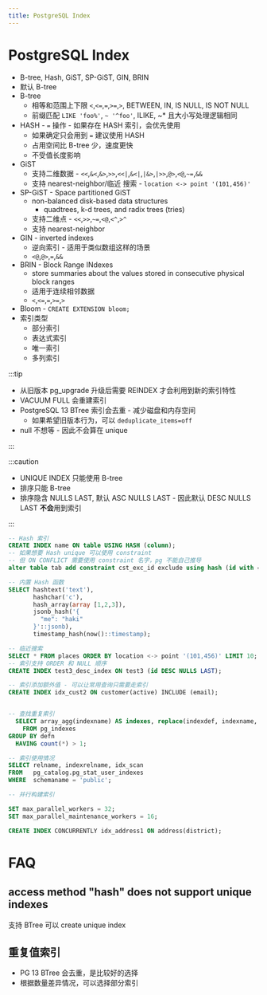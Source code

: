 ```yaml
---
title: PostgreSQL Index
---
```


# PostgreSQL Index

- B-tree, Hash, GiST, SP-GiST, GIN, BRIN
- 默认 B-tree
- B-tree
  - 相等和范围上下限 `<`,`<=`,`=`,`>=`,`>`, BETWEEN, IN, IS NULL, IS NOT NULL
  - 前缀匹配 `LIKE 'foo%'`, `~ '^foo'`, ILIKE, ~\* 且大小写处理逻辑相同
- HASH - `=` 操作 - 如果存在 HASH 索引，会优先使用
  - 如果确定只会用到 `=` 建议使用 HASH
  - 占用空间比 B-tree 少，速度更快
  - 不受值长度影响
- GiST
  - 支持二维数据 - `<<`,`&<`,`&>`,`>>`,`<<|`,`&<|`,`|&>`,`|>>`,`@>`,`<@`,`~=`,`&&`
  - 支持 nearest-neighbor/临近 搜索 - `location <-> point '(101,456)'`
- SP-GiST - Space partitioned GiST
  - non-balanced disk-based data structures
    - quadtrees, k-d trees, and radix trees (tries)
  - 支持二维点 - `<<`,`>>`,`~=`,`<@`,`<^`,`>^`
  - 支持 nearest-neighbor
- GIN - inverted indexes
  - 逆向索引 - 适用于类似数组这样的场景
  - `<@`,`@>`,`=`,`&&`
- BRIN - Block Range INdexes
  - store summaries about the values stored in consecutive physical block ranges
  - 适用于连续相邻数据
  - `<`,`<=`,`=`,`>=`,`>`
- Bloom - `CREATE EXTENSION bloom;`
- 索引类型
  - 部分索引
  - 表达式索引
  - 唯一索引
  - 多列索引

:::tip

- 从旧版本 pg_upgrade 升级后需要 REINDEX 才会利用到新的索引特性
- VACUUM FULL 会重建索引
- PostgreSQL 13 BTree 索引会去重 - 减少磁盘和内存空间
  - 如果希望旧版本行为，可以 `deduplicate_items=off`
- null 不想等 - 因此不会算在 unique

:::

:::caution

- UNIQUE INDEX 只能使用 B-tree
- 排序只能 B-tree
- 排序隐含 NULLS LAST, 默认 ASC NULLS LAST - 因此默认 DESC NULLS LAST **不会**用到索引

:::

```sql
-- Hash 索引
CREATE INDEX name ON table USING HASH (column);
-- 如果想要 Hash unique 可以使用 constraint
-- 但 ON CONFLICT 需要使用 constraint 名字，pg 不能自己推导
alter table tab add constraint cst_exc_id exclude using hash (id with =);

-- 内置 Hash 函数
SELECT hashtext('text'),
       hashchar('c'),
       hash_array(array [1,2,3]),
       jsonb_hash('{
         "me": "haki"
       }'::jsonb),
       timestamp_hash(now()::timestamp);

-- 临近搜索
SELECT * FROM places ORDER BY location <-> point '(101,456)' LIMIT 10;
-- 索引支持 ORDER 和 NULL 顺序
CREATE INDEX test3_desc_index ON test3 (id DESC NULLS LAST);

-- 索引添加额外值 - 可以让常用查询只需要走索引
CREATE INDEX idx_cust2 ON customer(active) INCLUDE (email);


-- 查找重复索引
  SELECT array_agg(indexname) AS indexes, replace(indexdef, indexname, '') AS defn
    FROM pg_indexes
GROUP BY defn
  HAVING count(*) > 1;

-- 索引使用情况
SELECT relname, indexrelname, idx_scan
FROM   pg_catalog.pg_stat_user_indexes
WHERE  schemaname = 'public';

-- 并行构建索引

SET max_parallel_workers = 32;
SET max_parallel_maintenance_workers = 16;

CREATE INDEX CONCURRENTLY idx_address1 ON address(district);
```

# FAQ

## access method "hash" does not support unique indexes

支持 BTree 可以 create unique index

## 重复值索引

- PG 13 BTree 会去重，是比较好的选择
- 根据数量差异情况，可以选择部分索引
